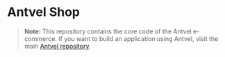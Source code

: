 # Antvel Shop

> **Note:** This repository contains the core code of the Antvel e-commerce. If you want to build an application using Antvel, visit the main [Antvel repository](https://github.com/ant-vel/antVel).